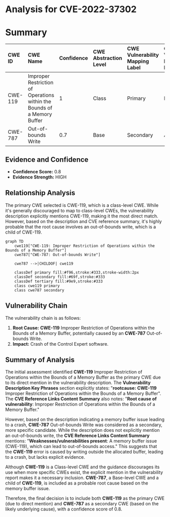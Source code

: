 # Analysis for CVE-2022-37302

# Summary
| CWE ID  | CWE Name                                                                  | Confidence | CWE Abstraction Level | CWE Vulnerability Mapping Label | CWE-Vulnerability Mapping Notes |
| :-------- | :------------------------------------------------------------------------ | :--------- | :---------------------- | :------------------------------ | :------------------------------ |
| CWE-119   | Improper Restriction of Operations within the Bounds of a Memory Buffer | 1          | Class                   | Primary                         | Discouraged                   |
| CWE-787   | Out-of-bounds Write                                                       | 0.7        | Base                    | Secondary                       | Allowed                         |

## Evidence and Confidence

*   **Confidence Score:** 0.8
*   **Evidence Strength:** HIGH

## Relationship Analysis
The primary CWE selected is CWE-119, which is a class-level CWE. While it's generally discouraged to map to class-level CWEs, the vulnerability description explicitly mentions CWE-119, making it the most direct match. However, based on the description and CVE reference summary, it's highly probable that the root cause involves an out-of-bounds write, which is a child of CWE-119.

```mermaid
graph TD
    cwe119["CWE-119: Improper Restriction of Operations within the Bounds of a Memory Buffer"]
    cwe787["CWE-787: Out-of-bounds Write"]
    
    cwe787 -->|CHILDOF| cwe119
    
    classDef primary fill:#f96,stroke:#333,stroke-width:2px
    classDef secondary fill:#69f,stroke:#333
    classDef tertiary fill:#9e9,stroke:#333
    class cwe119 primary
    class cwe787 secondary
```

## Vulnerability Chain
The vulnerability chain is as follows:
1.  **Root Cause:** **CWE-119** Improper Restriction of Operations within the Bounds of a Memory Buffer, potentially caused by an **CWE-787** Out-of-bounds Write.
2.  **Impact:** Crash of the Control Expert software.

## Summary of Analysis
The initial assessment identified **CWE-119** Improper Restriction of Operations within the Bounds of a Memory Buffer as the primary CWE due to its direct mention in the vulnerability description. The **Vulnerability Description Key Phrases** section explicitly states: "**rootcause:** **CWE-119** Improper Restriction of Operations within the Bounds of a Memory Buffer". The **CVE Reference Links Content Summary** also notes: "**Root cause of vulnerability**: Improper Restriction of Operations within the Bounds of a Memory Buffer."

However, based on the description indicating a memory buffer issue leading to a crash, **CWE-787** Out-of-bounds Write was considered as a secondary, more specific candidate. While the description does not explicitly mention an out-of-bounds write, the **CVE Reference Links Content Summary** mentions: "**Weaknesses/vulnerabilities present**: A memory buffer issue (CWE-119), which can lead to out-of-bounds access." This suggests that the **CWE-119** error is caused by writing outside the allocated buffer, leading to a crash, but lacks explicit evidence.

Although **CWE-119** is a Class-level CWE and the guidance discourages its use when more specific CWEs exist, the explicit mention in the vulnerability report makes it a necessary inclusion. **CWE-787**, a Base-level CWE and a child of **CWE-119**, is included as a probable root cause based on the memory buffer issue.

Therefore, the final decision is to include both **CWE-119** as the primary CWE (due to direct mention) and **CWE-787** as a secondary CWE (based on the likely underlying cause), with a confidence score of 0.8.